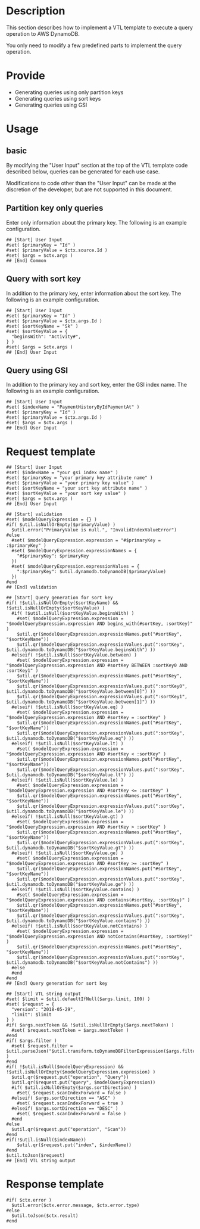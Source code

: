 # Description
This section describes how to implement a VTL template to execute a query operation to AWS DynamoDB.

You only need to modify a few predefined parts to implement the query operation.

# Provide
- Generating queries using only partition keys
- Generating queries using sort keys
- Generating queries using GSI

# Usage

## basic
By modifying the "User Input" section at the top of the VTL template code described below, queries can be generated for each use case.

Modifications to code other than the "User Input" can be made at the discretion of the developer, but are not supported in this document.

## Partition key only queries
Enter only information about the primary key. The following is an example configuration.
```velocity
## [Start] User Input
#set( $primaryKey = "Id" )
#set( $primaryValue = $ctx.source.Id )
#set( $args = $ctx.args )
## [End] Common
```

## Query with sort key
In addition to the primary key, enter information about the sort key. The following is an example configuration.
```velocity
## [Start] User Input
#set( $primaryKey = "Id" )
#set( $primaryValue = $ctx.args.Id )
#set( $sortKeyName = "Sk" )
#set( $sortKeyValue = {
  "beginsWith": "Activity#",
} )
#set( $args = $ctx.args )
## [End] User Input
```

## Query using GSI
In addition to the primary key and sort key, enter the GSI index name. The following is an example configuration.
```velocity
## [Start] User Input
#set( $indexName = "PaymentHistoryByIdPaymentAt" )
#set( $primaryKey = "Id" )
#set( $primaryValue = $ctx.args.Id )
#set( $args = $ctx.args )
## [End] User Input
```

# Request template
```velocity
## [Start] User Input
#set( $indexName = "your gsi index name" )
#set( $primaryKey = "your primary key attribute name" )
#set( $primaryValue = "your primary key value" )
#set( $sortKeyName = "your sort key attribute name" )
#set( $sortKeyValue = "your sort key value" )
#set( $args = $ctx.args )
## [End] User Input

## [Start] validation
#set( $modelQueryExpression = {} )
#if( $util.isNullOrEmpty($primaryValue) )
  $util.error("PrimaryValue is null.", "InvalidIndexValueError")
#else
  #set( $modelQueryExpression.expression = "#$primaryKey = :$primaryKey" )
  #set( $modelQueryExpression.expressionNames = {
    "#$primaryKey": $primaryKey
  })
  #set( $modelQueryExpression.expressionValues = {
    ":$primaryKey": $util.dynamodb.toDynamoDB($primaryValue)
  })
#end
## [End] validation

## [Start] Query generation for sort key
#if( !$util.isNullOrEmpty($sortKeyName) && !$util.isNullOrEmpty($sortKeyValue) )
  #if( !$util.isNull($sortKeyValue.beginsWith) )
    #set( $modelQueryExpression.expression = "$modelQueryExpression.expression AND begins_with(#sortKey, :sortKey)" )
    $util.qr($modelQueryExpression.expressionNames.put("#sortKey", "$sortKeyName"))
    $util.qr($modelQueryExpression.expressionValues.put(":sortKey",  $util.dynamodb.toDynamoDB("$sortKeyValue.beginsWith") ))
  #elseif( !$util.isNull($sortKeyValue.between) )
    #set( $modelQueryExpression.expression = "$modelQueryExpression.expression AND #sortKey BETWEEN :sortKey0 AND :sortKey1" )
    $util.qr($modelQueryExpression.expressionNames.put("#sortKey", "$sortKeyName"))
    $util.qr($modelQueryExpression.expressionValues.put(":sortKey0", $util.dynamodb.toDynamoDB("$sortKeyValue.between[0]") ))
    $util.qr($modelQueryExpression.expressionValues.put(":sortKey1", $util.dynamodb.toDynamoDB("$sortKeyValue.between[1]") ))
  #elseif( !$util.isNull($sortKeyValue.eq) )
    #set( $modelQueryExpression.expression = "$modelQueryExpression.expression AND #sortKey = :sortKey" )
    $util.qr($modelQueryExpression.expressionNames.put("#sortKey", "$sortKeyName"))
    $util.qr($modelQueryExpression.expressionValues.put(":sortKey", $util.dynamodb.toDynamoDB("$sortKeyValue.eq") ))
  #elseif( !$util.isNull($sortKeyValue.lt) )
    #set( $modelQueryExpression.expression = "$modelQueryExpression.expression AND #sortKey < :sortKey" )
    $util.qr($modelQueryExpression.expressionNames.put("#sortKey", "$sortKeyName"))
    $util.qr($modelQueryExpression.expressionValues.put(":sortKey", $util.dynamodb.toDynamoDB("$sortKeyValue.lt") ))
  #elseif( !$util.isNull($sortKeyValue.le) )
    #set( $modelQueryExpression.expression = "$modelQueryExpression.expression AND #sortKey <= :sortKey" )
    $util.qr($modelQueryExpression.expressionNames.put("#sortKey", "$sortKeyName"))
    $util.qr($modelQueryExpression.expressionValues.put(":sortKey", $util.dynamodb.toDynamoDB("$sortKeyValue.le") ))
  #elseif( !$util.isNull($sortKeyValue.gt) )
    #set( $modelQueryExpression.expression = "$modelQueryExpression.expression AND #sortKey > :sortKey" )
    $util.qr($modelQueryExpression.expressionNames.put("#sortKey", "$sortKeyName"))
    $util.qr($modelQueryExpression.expressionValues.put(":sortKey", $util.dynamodb.toDynamoDB("$sortKeyValue.gt") ))
  #elseif( !$util.isNull($sortKeyValue.ge) )
    #set( $modelQueryExpression.expression = "$modelQueryExpression.expression AND #sortKey >= :sortKey" )
    $util.qr($modelQueryExpression.expressionNames.put("#sortKey", "$sortKeyName"))
    $util.qr($modelQueryExpression.expressionValues.put(":sortKey", $util.dynamodb.toDynamoDB("$sortKeyValue.ge") ))
  #elseif( !$util.isNull($sortKeyValue.contains) )
    #set( $modelQueryExpression.expression = "$modelQueryExpression.expression AND contains(#sortKey, :sortKey)" )
    $util.qr($modelQueryExpression.expressionNames.put("#sortKey", "$sortKeyName"))
    $util.qr($modelQueryExpression.expressionValues.put(":sortKey", $util.dynamodb.toDynamoDB("$sortKeyValue.contains") ))
  #elseif( !$util.isNull($sortKeyValue.notContains) )
    #set( $modelQueryExpression.expression = "$modelQueryExpression.expression AND notContains(#sortKey, :sortKey)" )
    $util.qr($modelQueryExpression.expressionNames.put("#sortKey", "$sortKeyName"))
    $util.qr($modelQueryExpression.expressionValues.put(":sortKey", $util.dynamodb.toDynamoDB("$sortKeyValue.notContains") ))
  #else
  #end
#end
## [End] Query generation for sort key

## [Start] VTL string output
#set( $limit = $util.defaultIfNull($args.limit, 100) )
#set( $request = {
  "version": "2018-05-29",
  "limit": $limit
} )
#if( $args.nextToken && !$util.isNullOrEmpty($args.nextToken) )
  #set( $request.nextToken = $args.nextToken )
#end
#if( $args.filter )
  #set( $request.filter = $util.parseJson("$util.transform.toDynamoDBFilterExpression($args.filter)") )
#end
#if( !$util.isNull($modelQueryExpression) && !$util.isNullOrEmpty($modelQueryExpression.expression) )
  $util.qr($request.put("operation", "Query"))
  $util.qr($request.put("query", $modelQueryExpression))
  #if( $util.isNullOrEmpty($args.sortDirection) )
    #set( $request.scanIndexForward = false )
  #elseif( $args.sortDirection == "ASC" )
    #set( $request.scanIndexForward = true )
  #elseif( $args.sortDirection == "DESC" )
    #set( $request.scanIndexForward = false )
  #end
#else
  $util.qr($request.put("operation", "Scan"))
#end
#if(!$util.isNull($indexName))
    $util.qr($request.put("index", $indexName))
#end
$util.toJson($request)
## [End] VTL string output
```

# Response template
```velocity
#if( $ctx.error )
  $util.error($ctx.error.message, $ctx.error.type)
#else
  $util.toJson($ctx.result)
#end
```
